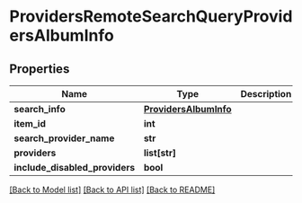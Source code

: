 # ProvidersRemoteSearchQueryProvidersAlbumInfo

## Properties
Name | Type | Description | Notes
------------ | ------------- | ------------- | -------------
**search_info** | [**ProvidersAlbumInfo**](ProvidersAlbumInfo.md) |  | [optional] 
**item_id** | **int** |  | [optional] 
**search_provider_name** | **str** |  | [optional] 
**providers** | **list[str]** |  | [optional] 
**include_disabled_providers** | **bool** |  | [optional] 

[[Back to Model list]](../README.md#documentation-for-models) [[Back to API list]](../README.md#documentation-for-api-endpoints) [[Back to README]](../README.md)


